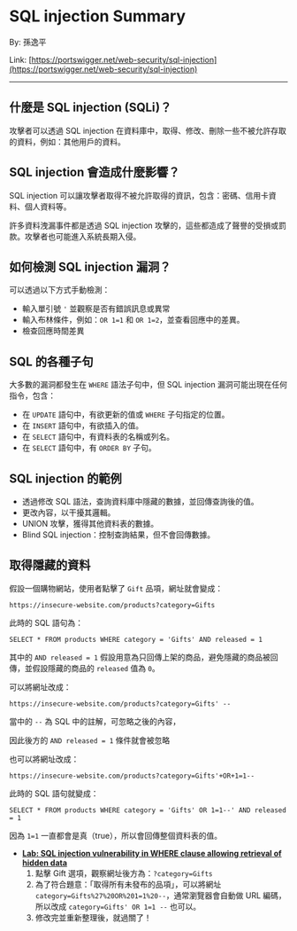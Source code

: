 # SQL injection Summary

By: 孫逸平

Link: [https://portswigger.net/web-security/sql-injection](https://portswigger.net/web-security/sql-injection)

---

## 什麼是 SQL injection (SQLi)？

攻擊者可以透過 SQL injection 在資料庫中，取得、修改、刪除一些不被允許存取的資料，例如：其他用戶的資料。

## SQL injection 會造成什麼影響？

SQL injection 可以讓攻擊者取得不被允許取得的資訊，包含：密碼、信用卡資料、個人資料等。

許多資料洩漏事件都是透過 SQL injection 攻擊的，這些都造成了聲譽的受損或罰款。攻擊者也可能進入系統長期入侵。

## 如何檢測 SQL injection 漏洞？

可以透過以下方式手動檢測：

* 輸入單引號 `'` 並觀察是否有錯誤訊息或異常
* 輸入布林條件，例如：`OR 1=1` 和 `OR 1=2`，並查看回應中的差異。
* 檢查回應時間差異

## SQL 的各種子句

大多數的漏洞都發生在 `WHERE` 語法子句中，但 SQL injection 漏洞可能出現在任何指令，包含：

* 在 `UPDATE` 語句中，有欲更新的值或 `WHERE` 子句指定的位置。
* 在 `INSERT` 語句中，有欲插入的值。
* 在 `SELECT` 語句中，有資料表的名稱或列名。
* 在 `SELECT` 語句中，有 `ORDER BY` 子句。

## SQL injection 的範例

* 透過修改 SQL 語法，查詢資料庫中隱藏的數據，並回傳查詢後的值。
* 更改內容，以干擾其邏輯。
* UNION 攻擊，獲得其他資料表的數據。
* Blind SQL injection：控制查詢結果，但不會回傳數據。

## 取得隱藏的資料
假設一個購物網站，使用者點擊了 `Gift` 品項，網址就會變成：

```https://insecure-website.com/products?category=Gifts```

此時的 SQL 語句為：

```SELECT * FROM products WHERE category = 'Gifts' AND released = 1```

其中的 `AND released = 1` 假設用意為只回傳上架的商品，避免隱藏的商品被回傳，並假設隱藏的商品的 `released` 值為 `0`。

可以將網址改成：

```https://insecure-website.com/products?category=Gifts' --```

當中的 `--` 為 SQL 中的註解，可忽略之後的內容，

因此後方的 `AND released = 1` 條件就會被忽略

也可以將網址改成：

```https://insecure-website.com/products?category=Gifts'+OR+1=1--```

此時的 SQL 語句就變成：

```SELECT * FROM products WHERE category = 'Gifts' OR 1=1--' AND released = 1```

因為 `1=1` 一直都會是真（true），所以會回傳整個資料表的值。

* [**Lab: SQL injection vulnerability in WHERE clause allowing retrieval of hidden data**](https://portswigger.net/web-security/sql-injection/lab-retrieve-hidden-data)
  1. 點擊 Gift 選項，觀察網址後方為：`?category=Gifts`
  2. 為了符合題意：「取得所有未發布的品項」，可以將網址 `category=Gifts%27%20OR%201=1%20--`，通常瀏覽器會自動做 URL 編碼，所以改成 `category=Gifts' OR 1=1 --` 也可以。
  3. 修改完並重新整理後，就過關了！

  
  


